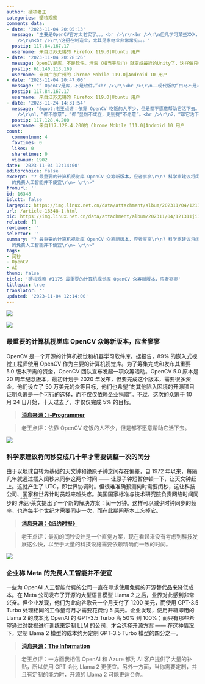 ```yaml
---
author: 硬核老王
categories: 硬核观察
comments_data:
- date: '2023-11-04 20:05:13'
  message: "主要是OpenCV官方太老实了。。。<br />\r\n<br />\r\n但凡学习某些XXX，软件里面埋几个雷，然后提供收费的技术支持服务。。。<br
    />\r\n<br />\r\n这招在制造业，尤其是家电业非常常见。。。"
  postip: 117.84.167.17
  username: 来自江苏无锡的 Firefox 119.0|Ubuntu 用户
- date: '2023-11-04 20:28:26'
  message: OpenCV是库，不是软件。埋雷（相当于后门）就变成最近的Unity了，这样做只会影响开源社区的声誉。
  postip: 61.140.113.169
  username: 来自广东广州的 Chrome Mobile 119.0|Android 10 用户
- date: '2023-11-04 20:47:00'
  message: "“ OpenCV是库，不是软件。”<br />\r\n<br />\r\n——现代版的“白马不是马”"
  postip: 117.84.167.17
  username: 来自江苏无锡的 Firefox 119.0|Ubuntu 用户
- date: '2023-11-24 14:31:54'
  message: "&quot;老王点评：依靠 OpenCV 吃饭的人不少，但是都不愿意帮助它活下去。&quot;<br />\r\n以上这句话至少2个谬误：<br
    />\r\n1，“都不愿意”，“都”显然不成立，更别提“不愿意”。<br />\r\n2，“帮它活下去”，这个“它”显然代指你前面所提的“OpenCV”,但文章没有提及OpenCV自身有活不下去的问题。"
  postip: 117.128.4.200
  username: 来自117.128.4.200的 Chrome Mobile 111.0|Android 10 用户
count:
  commentnum: 4
  favtimes: 0
  likes: 0
  sharetimes: 0
  viewnum: 1902
date: '2023-11-04 12:14:00'
editorchoice: false
excerpt: "? 最重要的计算机视觉库 OpenCV 众筹新版本，应者寥寥\r\n? 科学家建议将闰秒变成几十年才需要调整一次的闰分\r\n? 企业称 Meta
  的免费人工智能并不便宜\r\n» \r\n»"
fromurl: ''
id: 16348
islctt: false
largepic: https://img.linux.net.cn/data/attachment/album/202311/04/121311ji1h48ifdnhdq4nz.jpg
url: /article-16348-1.html
pic: https://img.linux.net.cn/data/attachment/album/202311/04/121311ji1h48ifdnhdq4nz.jpg.thumb.jpg
related: []
reviewer: ''
selector: ''
summary: "? 最重要的计算机视觉库 OpenCV 众筹新版本，应者寥寥\r\n? 科学家建议将闰秒变成几十年才需要调整一次的闰分\r\n? 企业称 Meta
  的免费人工智能并不便宜\r\n» \r\n»"
tags:
- 闰秒
- OpenCV
- AI
thumb: false
title: '硬核观察 #1175 最重要的计算机视觉库 OpenCV 众筹新版本，应者寥寥'
titlepic: true
translator: ''
updated: '2023-11-04 12:14:00'
---
```


![](https://img.linux.net.cn/data/attachment/album/202311/04/121311ji1h48ifdnhdq4nz.jpg)


![](https://img.linux.net.cn/data/attachment/album/202311/04/121319xi7h7v754hztgk7l.jpg)


### 最重要的计算机视觉库 OpenCV 众筹新版本，应者寥寥


OpenCV 是一个开源的计算机视觉和机器学习软件库。据报告，89% 的嵌入式视觉工程师使用 OpenCV 作为主要的计算机视觉库。为了筹集完成和发布其重要 5.0 版本所需的资金，OpenCV 团队宣布发起一项众筹活动。OpenCV 5.0 原本是 20 周年纪念版本，最初计划于 2020 年发布，但要完成这个版本，需要很多资金。他们设立了 50 万美元的众筹目标，他们也希望“向其他陷入困境的开源项目证明众筹是一个可行的选择，而不仅仅依赖企业捐赠”。不过，这次的众筹于 10 月 24 日开始，十天过去了，才仅仅完成 5% 的目标。



> 
> **[消息来源：i-Programmer](https://www.i-programmer.info/news/80-java/16662-opencv-launches-crowdfunding-campaign.html)**
> 
> 
> 



> 
> 老王点评：依靠 OpenCV 吃饭的人不少，但是都不愿意帮助它活下去。
> 
> 
> 


![](https://img.linux.net.cn/data/attachment/album/202311/04/121337fypjesj9jl93w3k8.jpg)


### 科学家建议将闰秒变成几十年才需要调整一次的闰分


由于以地球自转为基础的天文钟和铯原子钟之间存在偏差，自 1972 年以来，每隔几年就通过插入闰秒来同步这两个时间 —— 让原子钟短暂停顿一下，让天文钟赶上。这就产生了 UTC，即世界协调时。但很难准确预测何时需要闰秒，这让科技公司、国家和世界计时员越来越头疼。美国国家标准与技术研究院负责网络时间同步的 <ruby> 朱达·莱文 <rt>  Judah Levine </rt></ruby> 提出了一个新的解决方案：闰一分钟。这样可以减少时钟同步的频率，也许每半个世纪才需要同步一次，而在此期间基本上忘掉它。



> 
> **[消息来源：《纽约时报》](https://www.nytimes.com/2023/11/03/science/time-leap-second.html)**
> 
> 
> 



> 
> 老王点评：最初的闰秒设计是一个直觉方案，现在看起来没有考虑到科技发展这么快，以至于大量的科技设施需要依赖精确而一致的时间。
> 
> 
> 


![](https://img.linux.net.cn/data/attachment/album/202311/04/121353rhq4n7onbg9b7nq5.jpg)


### 企业称 Meta 的免费人工智能并不便宜


一些为 OpenAI 人工智能付费的公司一直在寻求使用免费的开源替代品来降低成本。在 Meta 公司发布了开源的大型语言模型 Llama 2 之后，业界对此感到非常兴奋。但企业发现，他们为此向谷歌云一个月支付了 1200 美元，而使用 GPT-3.5 Turbo 处理相同的工作量每月才需要花费约 5 美元。企业发现，使用开箱即用的 Llama 2 的成本比 OpenAI 的 GPT-3.5 Turbo 高 50% 到 100%；而只有那些希望通过对数据进行训练来定制 LLM 的公司，才会选择开源方案 —— 在这种情况下，定制 Llama 2 模型的成本约为定制 GPT-3.5 Turbo 模型的四分之一。



> 
> **[消息来源：The Information](https://www.theinformation.com/articles/metas-free-ai-isnt-cheap-to-use-companies-say)**
> 
> 
> 



> 
> 老王点评：一方面我相信 OpenAI 和 Azure 都为 AI 客户提供了大量的补贴，所以使用 GPT 会比 Llama 2 更便宜。另外一方面，当你需要定制，并且有定制的能力时，开源的 Llama 2 可能更适合你。
> 
> 
>